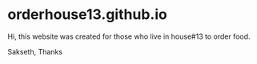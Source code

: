 # orderhouse13.github.io
Hi, this website was created for those who live in house#13 to order food. 

Sakseth, 
Thanks
